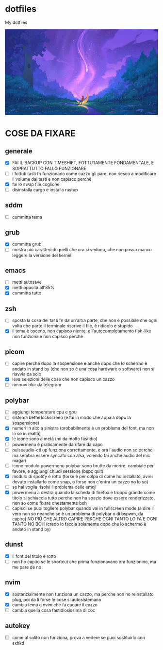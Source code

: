 # dotfiles
My dotfiles

![test](./purpwallpaper.jpg)

# COSE DA FIXARE

## generale

- [x] FAI IL BACKUP CON TIMESHIFT, FOTTUTAMENTE FONDAMENTALE, E SOPRATTUTTO FALLO FUNZIONARE
- [ ] i fottuti tasti fn funzionano come cazzo gli pare, non riesco a modificare il volume dai tasti e non capisco perché
- [x] fai lo swap file coglione
- [ ] disinstalla cargo e installa rustup

## sddm

- [ ] committa tema

## grub

- [x] committa grub
- [ ] mostra più caratteri di quelli che ora si vedono, che non posso manco leggere la versione del kernel

## emacs

- [ ] metti autosave
- [x] metti opacità all'85%
- [x] committa tutto

## zsh

- [ ] sposta la cosa dei tasti fn da un'altra parte, che non è possibile che ogni volta che parte il terminale riscrive il file, è ridicolo e stupido
- [x] il tema è osceno, non capisco niente, e l'autocompletamento fish-like non funziona e non capisco perché

## picom

- [ ] capire perché dopo la sospensione e anche dopo che lo schermo è andato in stand by (che non so è una cosa hardware o software) non si riavvia da solo
- [x] leva selezioni delle cose che non capisco un cazzo
- [ ] rimouvi blur da telegram

## polybar

- [ ] aggiungi temperature cpu e gpu
- [ ] sistema betterlockscreen (e fai in modo che appaia dopo la sospensione)
- [x] numeri in alto a sinistra (probabilmente è un problema del font, ma non lo so in realtà)
- [x] le icone sono a metà (mi da molto fastidio)
- [ ] powermenu è praticamente da rifare da capo
- [ ] pulseaudio-ctl up funziona correttamente, e ora l'audio non so perche ma sembra essere syncato con alsa, volendo fai anche audio del mic magari
- [ ] icone modulo powermenu polybar sono brutte da morire, cambiale per favore, e aggiungi chiudi sessione (bspc quit)
- [x] modulo di spotify è rotto (forse è per colpa di come ho installato, avrei dovuto installarlo come snap, o forse non c'entra un cazzo no lo so)
- [ ] se hai voglia risolvi il problema delle emoji
- [x] powermenu a destra quando la scheda di firefox è troppo grande come titolo si schiaccia tutto perche non ha spazio dove essere renderizzato, non so come fixare onestamente boh
- [ ] capisci se puoi togliere polybar quando vai in fullscreen mode (a dire il vero non so neanche se è un problema di polybar o di bspwm, da capire) NO PIÙ CHE ALTRO CAPIRE PERCHE OGNI TANTO LO FA E OGNI TANTO NO BOH (credo lo faccia solamente dopo che lo schermo è andato in stand by)

## dunst

- [x] il font del titolo è rotto
- [ ] non ho capito se le shortcut che prima funzionavano ora funzionino, ma me pare de no

## nvim

- [x] sostanzialmente non funziona un cazzo, ma perche non ho reinstallato plug, poi da li forse le cose si autosistemano
- [x] cambia tema a nvim che fa cacare il cazzo
- [ ] cambia quella cosa fastidiosissima di coc

## autokey

- [ ] come al solito non funziona, prova a vedere se puoi sostituirlo con sxhkd
